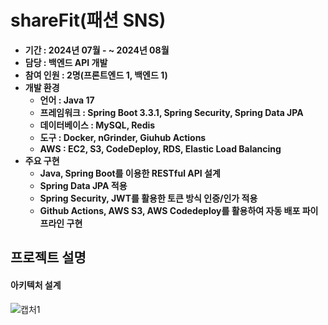 # shareFit(패션 SNS)
- **기간 : 2024년 07월 - ~ 2024년 08월**
- **담당 : 백엔드 API 개발**
- **참여 인원 : 2명(프론트엔드 1, 백엔드 1)**
- **개발 환경**
    - **언어 : Java 17**
    - **프레임워크 : Spring Boot 3.3.1, Spring Security, Spring Data JPA**
    - **데이터베이스 : MySQL, Redis**
    - **도구 : Docker, nGrinder, Giuhub Actions**
    - **AWS : EC2, S3, CodeDeploy, RDS, Elastic Load Balancing**
- **주요 구현**
    - **Java, Spring Boot를 이용한 RESTful API 설계**
    - **Spring Data JPA 적용**
    - **Spring Security, JWT를 활용한 토큰 방식 인증/인가 적용**
    - **Github Actions, AWS S3, AWS Codedeploy를 활용하여 자동 배포 파이프라인 구현**
 

## 프로젝트 설명

#### 아키텍처 설계
![캡처1](https://github.com/user-attachments/assets/ba238289-b709-4b97-9619-e98c1cbd7b2f)

 
